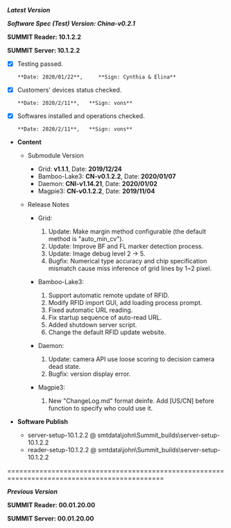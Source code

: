 ***Latest Version***

***Software Spec (Test) Version: China-v0.2.1***

**SUMMIT Reader: 10.1.2.2**

**SUMMIT Server: 10.1.2.2**

* [x] Testing passed. 

      **Date: 2020/01/22**,     **Sign: Cynthia & Elina**

* [x] Customers' devices status checked. 

      **Date: 2020/2/11**,   **Sign: vons**

* [x] Softwares installed and operations checked. 

      **Date: 2020/2/11**,   **Sign: vons**

*  **Content**
    *  Submodule Version
        *  Grid: **v1.1.1**,          Date: **2019/12/24**
        *  Bamboo-Lake3: **CN-v0.1.2.2**,  Date: **2020/01/07**
        *  Daemon: **CNI-v1.14.21**,        Date: **2020/01/02**
        *  Magpie3: **CN-v0.1.2.2**,       Date: **2019/11/04**

    *  Release Notes
        *  Grid:
            1. Update: Make margin method configurable (the default method is "auto_min_cv").
            2. Update: Improve BF and FL marker detection process.
            3. Update: Image debug level 2 -> 5.
            4. Bugfix: Numerical type accuracy and chip specification mismatch cause miss inference of grid lines by 1~2 pixel.

        * Bamboo-Lake3:
            1. Support automatic remote update of RFID.
            2. Modify RFID import GUI, add loading process prompt.
            3. Fixed automatic URL reading.
            4. Fix startup sequence of auto-read URL.
            5. Added shutdown server script.
            6. Change the default RFID update website.

        *  Daemon:
            1. Update: camera API use loose scoring to decision camera dead state.
            2. Bugfix: version display error.
            
        *  Magpie3:
            1. New "ChangeLog.md" format deinfe. Add [US/CN] before function to specify who could use it.
        
* **Software Publish** 
    * server-setup-10.1.2.2 @ smtdata\john\Summit_builds\server-setup-10.1.2.2
    * reader-setup-10.1.2.2 @ smtdata\john\Summit_builds\server-setup-10.1.2.2

=============================================================================================

***Previous Version***

**SUMMIT Reader: 00.01.20.00**

**SUMMIT Server: 00.01.20.00**
